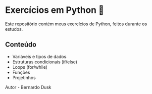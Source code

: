 # Exercícios em Python 🐍

Este repositório contém meus exercícios de Python, feitos durante os estudos.

## Conteúdo
- Variáveis e tipos de dados
- Estruturas condicionais (if/else)
- Loops (for/while)
- Funções
- Projetinhos




Autor - Bernardo Dusk